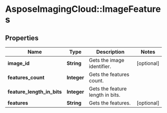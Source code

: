 # AsposeImagingCloud::ImageFeatures

## Properties
Name | Type | Description | Notes
------------ | ------------- | ------------- | -------------
**image_id** | **String** | Gets the image identifier. | [optional] 
**features_count** | **Integer** | Gets the features count. | 
**feature_length_in_bits** | **Integer** | Gets the feature length in bits. | 
**features** | **String** | Gets the features. | [optional] 


